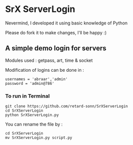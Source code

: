 
# SrX ServerLogin
Nevermind, I developed it using basic knowledge of Python

Please do fork it to make changes, I'll be happy :)
## A simple demo login for servers

Modules used : getpass, art, time & socket

Modification of logins can be done in :
```
usernames = 'abraar','admin'
password = 'admin@786'
```

### To run in Terminal
```
git clone https://github.com/retard-sonn/SrXServerLogin
cd SrXServerLogin
python SrXServerLogin.py 
```
You can rename the file by :
```
cd SrXServerLogin
mv SrXServerLogin.py script.py
```
